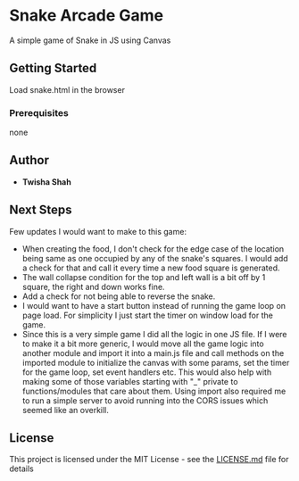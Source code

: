# Snake Arcade Game

A simple game of Snake in JS using Canvas

## Getting Started

Load snake.html in the browser

### Prerequisites

none

## Author

* **Twisha Shah**

## Next Steps

Few updates I would want to make to this game:

* When creating the food, I don't check for the edge case of the location being same as one occupied by any of the snake's squares. I would add a check for that and call it every time a new food square is generated.
* The wall collapse condition for the top and left wall is a bit off by 1 square, the right and down works fine.
* Add a check for not being able to reverse the snake.
* I would want to have a start button instead of running the game loop on page load. For simplicity I just start the timer on window load for the game.
* Since this is a very simple game I did all the logic in one JS file. If I were to make it a bit more generic, I would move all the game logic into another module and import it into a main.js file and call methods on the imported module to initialize the canvas with some params, set the timer for the game loop, set event handlers etc. This would also help with making some of those variables starting with "\_" private to functions/modules that care about them. Using import also required me to run a simple server to avoid running into the CORS issues which seemed like an overkill.

## License

This project is licensed under the MIT License - see the [LICENSE.md](LICENSE.md) file for details
